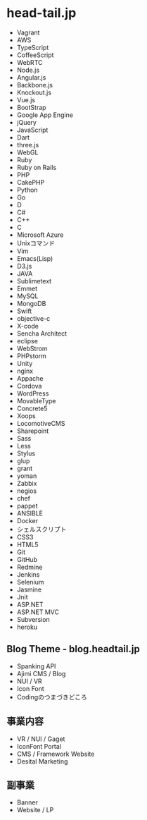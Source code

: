 head-tail.jp
============
- Vagrant 
- AWS
- TypeScript
- CoffeeScript
- WebRTC
- Node.js
- Angular.js
- Backbone.js
- Knockout.js
- Vue.js
- BootStrap
- Google App Engine
- jQuery
- JavaScript
- Dart
- three.js
- WebGL
- Ruby
- Ruby on Rails
- PHP
- CakePHP
- Python
- Go
- D
- C#
- C++
- C
- Microsoft Azure
- Unixコマンド
- Vim
- Emacs(Lisp)
- D3.js
- JAVA
- Sublimetext
- Emmet
- MySQL
- MongoDB
- Swift
- objective-c
- X-code
- Sencha Architect
- eclipse
- WebStrom
- PHPstorm
- Unity
- nginx
- Appache
- Cordova
- WordPress
- MovableType
- Concrete5
- Xoops
- LocomotiveCMS
- Sharepoint
- Sass
- Less
- Stylus
- glup
- grant
- yoman
- Zabbix
- negios
- chef
- pappet
- ANSIBLE
- Docker
- シェルスクリプト
- CSS3
- HTML5
- Git
- GitHub
- Redmine
- Jenkins
- Selenium
- Jasmine
- Jnit
- ASP.NET
- ASP.NET MVC
- Subversion
- heroku

## Blog Theme - blog.headtail.jp
- Spanking API
- Ajimi CMS / Blog
- NUI / VR
- Icon Font
- Codingのつまづきどころ

## 事業内容
- VR / NUI / Gaget
- IconFont Portal
- CMS / Framework Website
- Desital Marketing

## 副事業
- Banner
- Website / LP
